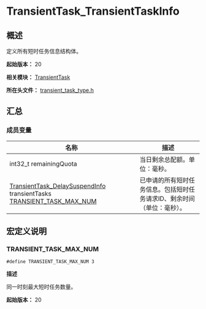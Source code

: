 # TransientTask_TransientTaskInfo

## 概述

定义所有短时任务信息结构体。

**起始版本：** 20

**相关模块：** [TransientTask](capi-transienttask.md)

**所在头文件：** [transient_task_type.h](capi-transient-task-type-h.md)

## 汇总

### 成员变量

| 名称                                                                                                                            | 描述 |
|-------------------------------------------------------------------------------------------------------------------------------| -- |
| int32_t remainingQuota                                                                                                        | 当日剩余总配额。单位：毫秒。 |
| [TransientTask_DelaySuspendInfo](capi-transienttask-transienttask-delaysuspendinfo.md) transientTasks [TRANSIENT_TASK_MAX_NUM](#transient_task_max_num) | 已申请的所有短时任务信息。包括短时任务请求ID、剩余时间（单位：毫秒）。 |

## 宏定义说明

### TRANSIENT_TASK_MAX_NUM

```
#define TRANSIENT_TASK_MAX_NUM 3
```
**描述**

同一时刻最大短时任务数量。

**起始版本：** 20
